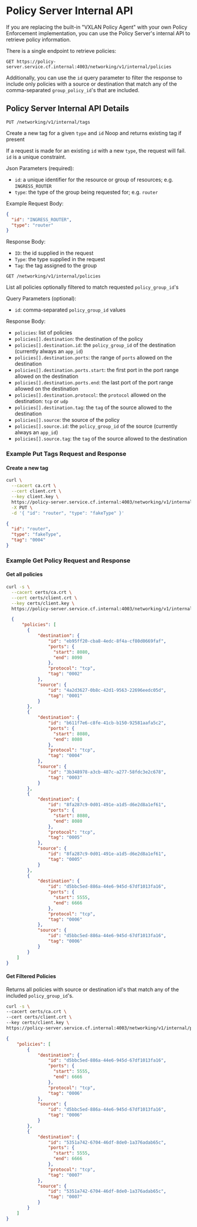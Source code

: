 # Policy Server Internal API
If you are replacing the built-in "VXLAN Policy Agent" with your own Policy Enforcement implementation,
you can use the Policy Server's internal API to retrieve policy information.

There is a single endpoint to retrieve policies:

`GET https://policy-server.service.cf.internal:4003/networking/v1/internal/policies`

Additionally, you can use the `id` query parameter to filter the response to include
only policies with a source or destination that match any of the comma-separated
`group_policy_id`'s that are included.

## Policy Server Internal API Details

`PUT /networking/v1/internal/tags`

Create a new tag for a given `type` and `id`
Noop and returns existing tag if present

If a request is made for an existing `id` with a new `type`, the request will fail. `id` is a unique constraint.

Json Parameters (required):
- `id`: a unique identifier for the resource or group of resources; e.g. `INGRESS_ROUTER`
- `type`: the type of the group being requested for; e.g. `router`

Example Request Body:
```json
{
  "id": "INGRESS_ROUTER",
  "type": "router"
}
```

Response Body:

- `ID`: the id supplied in the request
- `Type`: the type supplied in the request
- `Tag`: the tag assigned to the group

`GET /networking/v1/internal/policies`

List all policies optionally filtered to match requested  `policy_group_id`'s

Query Parameters (optional):

- `id`: comma-separated `policy_group_id` values

Response Body:

- `policies`: list of policies
- `policies[].destination`: the destination of the policy
- `policies[].destination.id`: the `policy_group_id` of the destination (currently always an `app_id`)
- `policies[].destination.ports`: the range of `ports` allowed on the destination
- `policies[].destination.ports.start`: the first port in the port range allowed on the destination
- `policies[].destination.ports.end`: the last port of the port range allowed on the destination
- `policies[].destination.protocol`: the `protocol` allowed on the destination: `tcp` or `udp`
- `policies[].destination.tag`: the `tag` of the source allowed to the destination
- `policies[].source`: the source of the policy
- `policies[].source.id`: the `policy_group_id` of the source (currently always an `app_id`)
- `policies[].source.tag`: the `tag` of the source allowed to the destination

### Example Put Tags Request and Response

#### Create a new tag

```bash
curl \
  --cacert ca.crt \
  --cert client.crt \
  --key client.key \
  https://policy-server.service.cf.internal:4003/networking/v1/internal/tags \
  -X PUT \
  -d '{ "id": "router", "type": "fakeType" }'
```

```json
{
  "id": "router",
  "type": "fakeType",
  "tag": "0004"
}
```

### Example Get Policy Request and Response

#### Get all policies

```bash
curl -s \
  --cacert certs/ca.crt \
  --cert certs/client.crt \
  --key certs/client.key \
  https://policy-server.service.cf.internal:4003/networking/v1/internal/policies
```

```json
  {
      "policies": [
        {
            "destination": {
                "id": "eb95ff20-cba8-4edc-8f4a-cf80d0669faf",
                "ports": {
                  "start": 8080,
                  "end": 8090
                },
                "protocol": "tcp",
                "tag": "0002"
            },
            "source": {
                "id": "4a2d3627-0b8c-42d1-9563-22696eedc05d",
                "tag": "0001"
            }
        },
        {
            "destination": {
                "id": "b611f7e6-c8fe-41cb-b150-92581aafa5c2",
                "ports": {
                  "start": 8080,
                  "end": 8080
                },
                "protocol": "tcp",
                "tag": "0004"
            },
            "source": {
                "id": "3b348978-a3cb-487c-a277-58fdc3e2c678",
                "tag": "0003"
            }
        },
        {
            "destination": {
                "id": "8fa287c9-0d01-491e-a1d5-d6e2d8a1ef61",
                "ports": {
                  "start": 8080,
                  "end": 8080
                },
                "protocol": "tcp",
                "tag": "0005"
            },
            "source": {
                "id": "8fa287c9-0d01-491e-a1d5-d6e2d8a1ef61",
                "tag": "0005"
            }
        },
        {
            "destination": {
                "id": "d5bbc5ed-886a-44e6-945d-67df1013fa16",
                "ports": {
                  "start": 5555,
                  "end": 6666
                },
                "protocol": "tcp",
                "tag": "0006"
            },
            "source": {
                "id": "d5bbc5ed-886a-44e6-945d-67df1013fa16",
                "tag": "0006"
            }
        }
    ]
}
```

#### Get Filtered Policies

Returns all policies with source or destination id's that match any of the
included `policy_group_id`'s.

```bash
curl -s \
--cacert certs/ca.crt \
--cert certs/client.crt \
--key certs/client.key \
https://policy-server.service.cf.internal:4003/networking/v1/internal/policies?id=5351a742-6704-46df-8de0-1a376adab65c,d5bbc5ed-886a-44e6-945d-67df1013fa16
```

```json
{
    "policies": [
        {
            "destination": {
                "id": "d5bbc5ed-886a-44e6-945d-67df1013fa16",
                "ports": {
                  "start": 5555,
                  "end": 6666
                },
                "protocol": "tcp",
                "tag": "0006"
            },
            "source": {
                "id": "d5bbc5ed-886a-44e6-945d-67df1013fa16",
                "tag": "0006"
            }
        },
        {
            "destination": {
                "id": "5351a742-6704-46df-8de0-1a376adab65c",
                "ports": {
                  "start": 5555,
                  "end": 6666
                },
                "protocol": "tcp",
                "tag": "0007"
            },
            "source": {
                "id": "5351a742-6704-46df-8de0-1a376adab65c",
                "tag": "0007"
            }
        }
    ]
}
```
